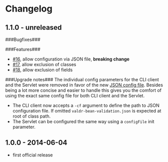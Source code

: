 # Changelog

## 1.1.0 - unreleased

###Bugfixes###

###Features###

- [#16](https://github.com/netceteragroup/valdr-bean-validation/issues/16), allow configuration via JSON file,
**breaking change**
- [#17](https://github.com/netceteragroup/valdr-bean-validation/issues/17), allow exclusion of classes
- [#18](https://github.com/netceteragroup/valdr-bean-validation/issues/18), allow exclusion of fields

###Upgrade notes###
The individual config parameters for the CLI client and the Servlet were removed in favor of the new [JSON config
file](https://github.com/netceteragroup/valdr-bean-validation/blob/master/valdr-bean-validation-demo/src/main/resources/valdr-bean-validation.json). Besides being a lot more concise and easier to handle this gives you the
comfort of using the exact same config file for both CLI client and the Servlet.

- The CLI client now accepts a `-cf` argument to define the path to JSON configuration file. If omitted
`valdr-bean-validation.json` is expected at root of class path.
- The Servlet can be configured the same way using a `configFile` init parameter.

## 1.0.0 - 2014-06-04
- first official release
